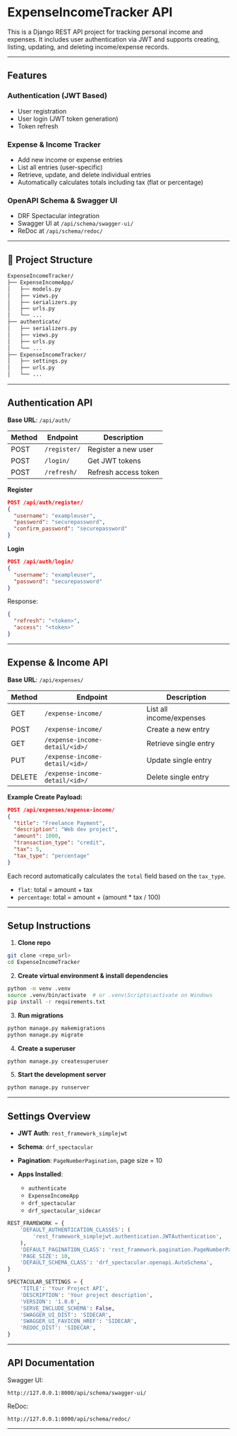 # ExpenseIncomeTracker API

This is a Django REST API project for tracking personal income and expenses. It includes user authentication via JWT and supports creating, listing, updating, and deleting income/expense records.

---

## Features

###  Authentication (JWT Based)

* User registration
* User login (JWT token generation)
* Token refresh

###  Expense & Income Tracker

* Add new income or expense entries
* List all entries (user-specific)
* Retrieve, update, and delete individual entries
* Automatically calculates totals including tax (flat or percentage)

###  OpenAPI Schema & Swagger UI

* DRF Spectacular integration
* Swagger UI at `/api/schema/swagger-ui/`
* ReDoc at `/api/schema/redoc/`

---

## 📁 Project Structure

```bash
ExpenseIncomeTracker/
├── ExpenseIncomeApp/
│   ├── models.py
│   ├── views.py
│   ├── serializers.py
│   ├── urls.py
│   └── ...
├── authenticate/
│   ├── serializers.py
│   ├── views.py
│   ├── urls.py
│   └── ...
├── ExpenseIncomeTracker/
│   ├── settings.py
│   ├── urls.py
│   └── ...
```

---

##  Authentication API

**Base URL**: `/api/auth/`

| Method | Endpoint     | Description          |
| ------ | ------------ | -------------------- |
| POST   | `/register/` | Register a new user  |
| POST   | `/login/`    | Get JWT tokens       |
| POST   | `/refresh/`  | Refresh access token |

**Register**

```json
POST /api/auth/register/
{
  "username": "exampleuser",
  "password": "securepassword",
  "confirm_password": "securepassword"
}
```

**Login**

```json
POST /api/auth/login/
{
  "username": "exampleuser",
  "password": "securepassword"
}
```

Response:

```json
{
  "refresh": "<token>",
  "access": "<token>"
}
```

---

## Expense & Income API

**Base URL**: `/api/expenses/`

| Method | Endpoint                       | Description              |
| ------ | ------------------------------ | ------------------------ |
| GET    | `/expense-income/`             | List all income/expenses |
| POST   | `/expense-income/`             | Create a new entry       |
| GET    | `/expense-income-detail/<id>/` | Retrieve single entry    |
| PUT    | `/expense-income-detail/<id>/` | Update single entry      |
| DELETE | `/expense-income-detail/<id>/` | Delete single entry      |

**Example Create Payload:**

```json
POST /api/expenses/expense-income/
{
  "title": "Freelance Payment",
  "description": "Web dev project",
  "amount": 1000,
  "transaction_type": "credit",
  "tax": 5,
  "tax_type": "percentage"
}
```

Each record automatically calculates the `total` field based on the `tax_type`.

* `flat`: total = amount + tax
* `percentage`: total = amount + (amount \* tax / 100)

---

##  Setup Instructions

1. **Clone repo**

```bash
git clone <repo_url>
cd ExpenseIncomeTracker
```

2. **Create virtual environment & install dependencies**

```bash
python -m venv .venv
source .venv/bin/activate  # or .venv\Scripts\activate on Windows
pip install -r requirements.txt
```

3. **Run migrations**

```bash
python manage.py makemigrations
python manage.py migrate
```

4. **Create a superuser**

```bash
python manage.py createsuperuser
```

5. **Start the development server**

```bash
python manage.py runserver
```

---

##  Settings Overview

* **JWT Auth**: `rest_framework_simplejwt`
* **Schema**: `drf_spectacular`
* **Pagination**: `PageNumberPagination`, page size = 10
* **Apps Installed**:

  * `authenticate`
  * `ExpenseIncomeApp`
  * `drf_spectacular`
  * `drf_spectacular_sidecar`

```python
REST_FRAMEWORK = {
    'DEFAULT_AUTHENTICATION_CLASSES': (
        'rest_framework_simplejwt.authentication.JWTAuthentication',
    ),
    'DEFAULT_PAGINATION_CLASS': 'rest_framework.pagination.PageNumberPagination',
    'PAGE_SIZE': 10,
    'DEFAULT_SCHEMA_CLASS': 'drf_spectacular.openapi.AutoSchema',
}

SPECTACULAR_SETTINGS = {
    'TITLE': 'Your Project API',
    'DESCRIPTION': 'Your project description',
    'VERSION': '1.0.0',
    'SERVE_INCLUDE_SCHEMA': False,
    'SWAGGER_UI_DIST': 'SIDECAR',
    'SWAGGER_UI_FAVICON_HREF': 'SIDECAR',
    'REDOC_DIST': 'SIDECAR',
}
```

---

##  API Documentation

Swagger UI:

```
http://127.0.0.1:8000/api/schema/swagger-ui/
```

ReDoc:

```
http://127.0.0.1:8000/api/schema/redoc/
```

---


